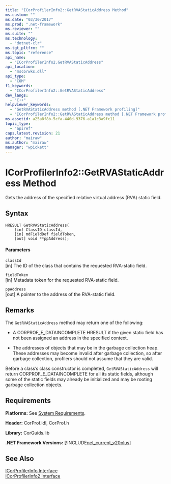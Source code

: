 ```yaml
---
title: "ICorProfilerInfo2::GetRVAStaticAddress Method"
ms.custom: ""
ms.date: "03/30/2017"
ms.prod: ".net-framework"
ms.reviewer: ""
ms.suite: ""
ms.technology: 
  - "dotnet-clr"
ms.tgt_pltfrm: ""
ms.topic: "reference"
api_name: 
  - "ICorProfilerInfo2.GetRVAStaticAddress"
api_location: 
  - "mscorwks.dll"
api_type: 
  - "COM"
f1_keywords: 
  - "ICorProfilerInfo2::GetRVAStaticAddress"
dev_langs: 
  - "C++"
helpviewer_keywords: 
  - "GetRVAStaticAddress method [.NET Framework profiling]"
  - "ICorProfilerInfo2::GetRVAStaticAddress method [.NET Framework profiling]"
ms.assetid: a25a8f8b-5cfa-440d-9376-a1a1c3a9fc11
topic_type: 
  - "apiref"
caps.latest.revision: 21
author: "mairaw"
ms.author: "mairaw"
manager: "wpickett"
---
```

# ICorProfilerInfo2::GetRVAStaticAddress Method
Gets the address of the specified relative virtual address (RVA) static field.  
  
## Syntax  
  
```  
HRESULT GetRVAStaticAddress(  
    [in] ClassID classId,  
    [in] mdFieldDef fieldToken,  
    [out] void **ppAddress);  
```  
  
#### Parameters  
 `classId`  
 [in] The ID of the class that contains the requested RVA-static field.  
  
 `fieldToken`  
 [in] Metadata token for the requested RVA-static field.  
  
 `ppAddress`  
 [out] A pointer to the address of the RVA-static field.  
  
## Remarks  
 The `GetRVAStaticAddress` method may return one of the following:  
  
-   A CORPROF_E_DATAINCOMPLETE HRESULT if the given static field has not been assigned an address in the specified context.  
  
-   The addresses of objects that may be in the garbage collection heap. These addresses may become invalid after garbage collection, so after garbage collection, profilers should not assume that they are valid.  
  
 Before a class’s class constructor is completed, `GetRVAStaticAddress` will return CORPROF_E_DATAINCOMPLETE for all its static fields, although some of the static fields may already be initialized and may be rooting garbage collection objects.  
  
## Requirements  
 **Platforms:** See [System Requirements](../../../../docs/framework/get-started/system-requirements.md).  
  
 **Header:** CorProf.idl, CorProf.h  
  
 **Library:** CorGuids.lib  
  
 **.NET Framework Versions:** [!INCLUDE[net_current_v20plus](../../../../includes/net-current-v20plus-md.md)]  
  
## See Also  
 [ICorProfilerInfo Interface](../../../../docs/framework/unmanaged-api/profiling/icorprofilerinfo-interface.md)   
 [ICorProfilerInfo2 Interface](../../../../docs/framework/unmanaged-api/profiling/icorprofilerinfo2-interface.md)
